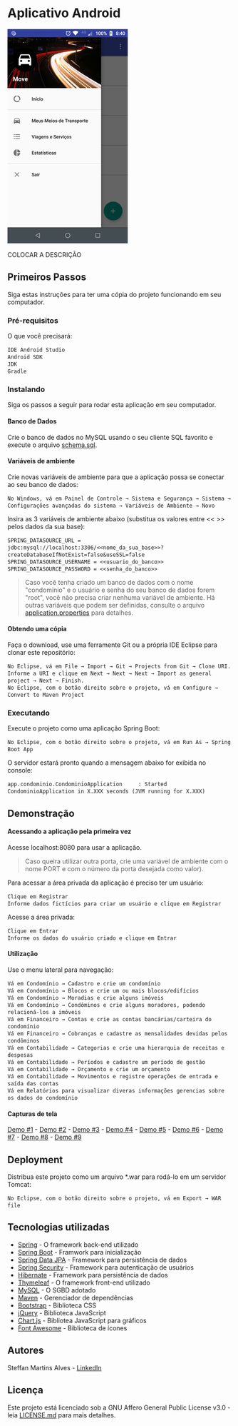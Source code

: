# Aplicativo Android

![](demo/demo_1.png)

COLOCAR A DESCRIÇÃO

## Primeiros Passos

Siga estas instruções para ter uma cópia do projeto funcionando em seu computador.

### Pré-requisitos

O que você precisará:

```
IDE Android Studio
Android SDK
JDK
Gradle
```

### Instalando

Siga os passos a seguir para rodar esta aplicação em seu computador.

#### Banco de Dados

Crie o banco de dados no MySQL usando o seu cliente SQL favorito e execute o arquivo [schema.sql](src/main/resources/schema.sql).

#### Variáveis de ambiente

Crie novas variáveis de ambiente para que a aplicação possa se conectar ao seu banco de dados:

```
No Windows, vá em Painel de Controle → Sistema e Segurança → Sistema → Configurações avançadas do sistema → Variáveis de Ambiente → Novo
```

Insira as 3 variáveis de ambiente abaixo (substitua os valores entre << >> pelos dados da sua base):

```
SPRING_DATASOURCE_URL = jdbc:mysql://localhost:3306/<<nome_da_sua_base>>?createDatabaseIfNotExist=false&useSSL=false
SPRING_DATASOURCE_USERNAME = <<usuario_do_banco>>
SPRING_DATASOURCE_PASSWORD = <<senha_do_banco>>
```

> Caso você tenha criado um banco de dados com o nome "condominio" e o usuário e senha do seu banco de dados forem "root", você não precisa criar nenhuma variável de ambiente. Há outras variáveis que podem ser definidas, consulte o arquivo [application.properties](src/main/resources/application.properties) para detalhes.

#### Obtendo uma cópia

Faça o download, use uma ferramente Git ou a própria IDE Eclipse para clonar este repositório:

```
No Eclipse, vá em File → Import → Git → Projects from Git → Clone URI.
Informe a URI e clique em Next → Next → Next → Import as general project → Next → Finish.
No Eclipse, com o botão direito sobre o projeto, vá em Configure → Convert to Maven Project
```

### Executando

Execute o projeto como uma aplicação Spring Boot:

```
No Eclipse, com o botão direito sobre o projeto, vá em Run As → Spring Boot App
```

O servidor estará pronto quando a mensagem abaixo for exibida no console:

```
app.condominio.CondominioApplication     : Started CondominioApplication in X.XXX seconds (JVM running for X.XXX)
```

## Demonstração

#### Acessando a aplicação pela primeira vez

Acesse localhost:8080 para usar a aplicação.

> Caso queira utilizar outra porta, crie uma variável de ambiente com o nome PORT e com o número da porta desejada como valor).

Para acessar a área privada da aplicação é preciso ter um usuário:

```
Clique em Registrar
Informe dados fictícios para criar um usuário e clique em Registrar
```

Acesse a área privada:

```
Clique em Entrar
Informe os dados do usuário criado e clique em Entrar
```

#### Utilização

Use o menu lateral para navegação:

```
Vá em Condomínio → Cadastro e crie um condomínio
Vá em Condomínio → Blocos e crie um ou mais blocos/edifícios
Vá em Condomínio → Moradias e crie alguns imóveis
Vá em Condomínio → Condôminos e crie alguns moradores, podendo relacioná-los a imóveis
Vá em Financeiro → Contas e crie as contas bancárias/carteira do condomínio
Vá em Financeiro → Cobranças e cadastre as mensalidades devidas pelos condôminos
Vá em Contabilidade → Categorias e crie uma hierarquia de receitas e despesas
Vá em Contabilidade → Períodos e cadastre um período de gestão
Vá em Contabilidade → Orçamento e crie um orçamento
Vá em Contabilidade → Movimentos e registre operações de entrada e saída das contas
Vá em Relatórios para visualizar diveras informações gerencias sobre os dados do condomínio
```

#### Capturas de tela

[Demo #1](demo/demo_1.png) - [Demo #2](demo/demo_2.png) - [Demo #3](demo/demo_3.png) - [Demo #4](demo/demo_4.png) - [Demo #5](demo/demo_5.png) - [Demo #6](demo/demo_6.png) - [Demo #7](demo/demo_7.png) - [Demo #8](demo/demo_8.png) - [Demo #9](demo/demo_9.png) 

## Deployment

Distribua este projeto como um arquivo *.war para rodá-lo em um servidor Tomcat:

```
No Eclipse, com o botão direito sobre o projeto, vá em Export → WAR file
```

## Tecnologias utilizadas

* [Spring](https://spring.io/) - O framework back-end utilizado
* [Spring Boot](https://spring.io/projects/spring-boot) - Framwork para inicialização
* [Spring Data JPA](https://spring.io/projects/spring-data-jpa) - Framework para persistência de dados
* [Spring Security](https://spring.io/projects/spring-security) - Framework para autenticação de usuários
* [Hibernate](http://hibernate.org/) - Framework para persistência de dados
* [Thymeleaf](https://www.thymeleaf.org/) - O framework front-end utilizado
* [MySQL](https://www.mysql.com/) - O SGBD adotado
* [Maven](https://maven.apache.org/) - Gerenciador de dependências
* [Bootstrap](https://getbootstrap.com/) - Biblioteca CSS
* [jQuery](https://jquery.com/) - Biblioteca JavaScript
* [Chart.js](https://www.chartjs.org/) - Bibliotea JavaScript para gráficos
* [Font Awesome](https://fontawesome.com/) - Biblioteca de ícones

## Autores

Steffan Martins Alves - [LinkedIn](https://www.linkedin.com/in/steffanmartins/)

## Licença

Este projeto está licenciado sob a GNU Affero General Public License v3.0 - leia [LICENSE.md](LICENSE.md) para mais detalhes.
